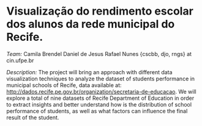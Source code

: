 # Visualização do rendimento escolar dos alunos da rede municipal do Recife.

*Team:*
Camila Brendel
Daniel de Jesus
Rafael Nunes
{cscbb, djo, rngs} at cin.ufpe.br

*Description:* The project will bring an approach with different data visualization techniques to analyze the dataset of students performance in municipal schools of Recife, data available at: http://dados.recife.pe.gov.br/organization/secretaria-de-educacao.
We will explore a total of nine datasets of Recife Department of Education in order to extract insights and better understand how is the distribution of school performance of students, as well as what factors can influence the final result of the student.
